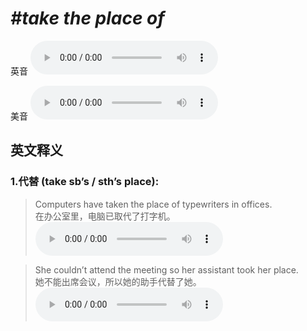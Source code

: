 # ***\#take the place of*** 
英音
<audio src="./media/take the place of1.aac" controls="controls"></audio>

美音
<audio src="./media/take the place of2.aac" controls="controls"></audio>



  

英文释义
---
### 1.**代替 (take sb’s / sth’s place):**  

 > Computers have taken the place of typewriters in offices.  
 > 在办公室里，电脑已取代了打字机。    
<audio src="./media/place-13.aac" controls="controls"></audio>

 > She couldn’t attend the meeting so her assistant took her place.  
 > 她不能出席会议，所以她的助手代替了她。    
<audio src="./media/place-14.aac" controls="controls"></audio>


